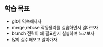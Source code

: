 ## 학습 목표

- git에 익숙해지자
- merge,rebase 작동원리를 실습하면서 알아보자
- branch 전략이 왜 필요한지 실습하며 느껴보자
- 많이 실수해보고 알아가자
